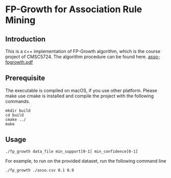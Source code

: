 # FP-Growth for Association Rule Mining
## Introduction
This is a c++ implementation of FP-Growth algorithm, which is the course project of CMSC5724. The algorithm procedure can be found here. [asso-fpgrowth.pdf](http://www.cse.cuhk.edu.hk/~taoyf/course/cmsc5724/18-fall/lec/asso-fpgrowth.pdf)

## Prerequisite

The executable is compiled on macOS, if you use other platform. Please make use cmake is installed and compile the project with the following commands.

```
mkdir build
cd build
cmake ../
make
```

## Usage

```
./fp_growth data_file min_support[0-1] min_confidence[0-1]
```

For example, to run on the provided dataset, run the following command line

```
./fp_growth ./asso.csv 0.1 0.9
```


